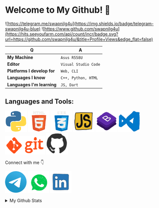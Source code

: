 # Welcome to My Github! 👋 
![https://telegram.me/swapnilg4u](https://img.shields.io/badge/telegram-swapnilg4u-blue)
 ![https://www.github.com/swapnilg4u](https://hits.seeyoufarm.com/api/count/incr/badge.svg?url=https://github.com/swapnilg4u/&title=Profile+Views&edge_flat=false)



Q | A
--- | --- 
**My Machine**  | `Asus R558U`
**Editor**  | `Visual Studio Code`
**Platforms I develop for** | `Web, CLI`
**Languages I know**  | `C++, Python, HTML`
**Languages I'm learning** | `JS, Dart`


## **Languages and Tools:**
<p>
<a href="https://www.python.org/" target="_blank"><img src="https://raw.githubusercontent.com/swapnilg4u/useful-resources/main/GIFs/python.gif" height="70"></a>
<a href="https://www.w3schools.com/html" target="_blank"><img src="https://raw.githubusercontent.com/swapnilg4u/useful-resources/main/GIFs/html.gif" height="70"></a>
<a href="https://www.w3schools.com/css" target="_blank"><img src="https://raw.githubusercontent.com/swapnilg4u/useful-resources/main/GIFs/css.gif" height="70"></a>
<a href="https://www.w3schools.com/javascript" target="_blank"><img src="https://raw.githubusercontent.com/swapnilg4u/useful-resources/main/GIFs/js.webp" height="70"></a>
<a href="https://getbootstrap.com/" target="_blank"><img src="https://raw.githubusercontent.com/swapnilg4u/useful-resources/main/GIFs/bootstrap.gif" height="70"></a>
<a href="https://code.visualstudio.com/" target="_blank"><img src="https://raw.githubusercontent.com/swapnilg4u/useful-resources/main/GIFs/vscode.webp" height="70"></a>
<a href="https://git-scm.com/" target="_blank"><img src="https://raw.githubusercontent.com/swapnilg4u/useful-resources/main/GIFs/git.gif" width="130"></a>
<a href="https://github.com/" target="_blank"><img src="https://raw.githubusercontent.com/swapnilg4u/useful-resources/main/GIFs/github.webp" height="70"></a>
</p>

Connect with me 👇
<p>
<a href="https://telegram.me/BenTennyson_xDBot"><img src="https://raw.githubusercontent.com/swapnilg4u/useful-resources/main/GIFs/telegram.gif" height="70"></a>
<a href="https://api.whatsapp.com/send/?phone=8839772627&text=Hi%20Swapnil"><img src="https://raw.githubusercontent.com/swapnilg4u/useful-resources/main/GIFs/whatsapp.gif" height="70"></a>
<a href="https://www.linkedin.com/in/swapnilg4u/"><img src="https://raw.githubusercontent.com/swapnilg4u/useful-resources/main/GIFs/linkedin.gif" height="70"></a>
</p>

<details>

 <summary> My Github Stats</summary>
<img src='https://github-readme-stats.vercel.app/api?username=swapnilg4u&show_icons=true&theme=radical&include_all_commits=true'></img>
<img src="https://github-readme-stats.vercel.app/api/top-langs/?username=swapnilg4u&theme=radical&layout=compact"></img>
<img src="https://github-readme-streak-stats.herokuapp.com/?user=swapnilg4u"></img>
</details>
